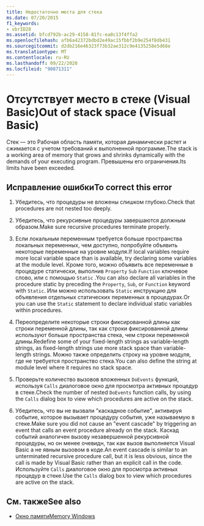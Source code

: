 ```yaml
---
title: Недостаточно места для стека
ms.date: 07/20/2015
f1_keywords:
- vbrID28
ms.assetid: bfcd792b-ac29-4158-81fc-ea0c13f4ffa2
ms.openlocfilehash: afb6a42372bdbd2e49ac15fbbf2b9e254f8db431
ms.sourcegitcommit: d2db216e46323f73b32ae312c9e4135258e5d68e
ms.translationtype: MT
ms.contentlocale: ru-RU
ms.lasthandoff: 09/22/2020
ms.locfileid: "90871311"
---
```

# <a name="out-of-stack-space-visual-basic"></a><span data-ttu-id="b891d-102">Отсутствует место в стеке (Visual Basic)</span><span class="sxs-lookup"><span data-stu-id="b891d-102">Out of stack space (Visual Basic)</span></span>

<span data-ttu-id="b891d-103">Стек — это Рабочая область памяти, которая динамически растет и сжимается с учетом требований к выполненной программе.</span><span class="sxs-lookup"><span data-stu-id="b891d-103">The stack is a working area of memory that grows and shrinks dynamically with the demands of your executing program.</span></span> <span data-ttu-id="b891d-104">Превышены его ограничения.</span><span class="sxs-lookup"><span data-stu-id="b891d-104">Its limits have been exceeded.</span></span>  
  
## <a name="to-correct-this-error"></a><span data-ttu-id="b891d-105">Исправление ошибки</span><span class="sxs-lookup"><span data-stu-id="b891d-105">To correct this error</span></span>  
  
1. <span data-ttu-id="b891d-106">Убедитесь, что процедуры не вложены слишком глубоко.</span><span class="sxs-lookup"><span data-stu-id="b891d-106">Check that procedures are not nested too deeply.</span></span>  
  
2. <span data-ttu-id="b891d-107">Убедитесь, что рекурсивные процедуры завершаются должным образом.</span><span class="sxs-lookup"><span data-stu-id="b891d-107">Make sure recursive procedures terminate properly.</span></span>  
  
3. <span data-ttu-id="b891d-108">Если локальным переменным требуется больше пространства локальных переменных, чем доступно, попробуйте объявить некоторые переменные на уровне модуля.</span><span class="sxs-lookup"><span data-stu-id="b891d-108">If local variables require more local variable space than is available, try declaring some variables at the module level.</span></span> <span data-ttu-id="b891d-109">Кроме того, можно объявить все переменные в процедуре статически, выполнив `Property` `Sub` `Function` ключевое слово, или с помощью `Static` .</span><span class="sxs-lookup"><span data-stu-id="b891d-109">You can also declare all variables in the procedure static by preceding the `Property`, `Sub`, or `Function` keyword with `Static`.</span></span> <span data-ttu-id="b891d-110">Или можно использовать `Static` инструкцию для объявления отдельных статических переменных в процедурах.</span><span class="sxs-lookup"><span data-stu-id="b891d-110">Or you can use the `Static` statement to declare individual static variables within procedures.</span></span>  
  
4. <span data-ttu-id="b891d-111">Переопределите некоторые строки фиксированной длины как строки переменной длины, так как строки фиксированной длины используют больше пространства стека, чем строки переменной длины.</span><span class="sxs-lookup"><span data-stu-id="b891d-111">Redefine some of your fixed-length strings as variable-length strings, as fixed-length strings use more stack space than variable-length strings.</span></span> <span data-ttu-id="b891d-112">Можно также определить строку на уровне модуля, где не требуется пространство стека.</span><span class="sxs-lookup"><span data-stu-id="b891d-112">You can also define the string at module level where it requires no stack space.</span></span>  
  
5. <span data-ttu-id="b891d-113">Проверьте количество вызовов вложенных `DoEvents` функций, используя `Calls` диалоговое окно для просмотра активных процедур в стеке.</span><span class="sxs-lookup"><span data-stu-id="b891d-113">Check the number of nested `DoEvents` function calls, by using the `Calls` dialog box to view which procedures are active on the stack.</span></span>  
  
6. <span data-ttu-id="b891d-114">Убедитесь, что вы не вызвали "каскадное событие", активируя событие, которое вызывает процедуру события, уже называемую в стеке.</span><span class="sxs-lookup"><span data-stu-id="b891d-114">Make sure you did not cause an "event cascade" by triggering an event that calls an event procedure already on the stack.</span></span> <span data-ttu-id="b891d-115">Каскад событий аналогичен вызову незавершенной рекурсивной процедуры, но он менее очевидн, так как вызов выполняется Visual Basic а не явным вызовом в коде.</span><span class="sxs-lookup"><span data-stu-id="b891d-115">An event cascade is similar to an unterminated recursive procedure call, but it is less obvious, since the call is made by Visual Basic rather than an explicit call in the code.</span></span> <span data-ttu-id="b891d-116">Используйте `Calls` диалоговое окно для просмотра активных процедур в стеке.</span><span class="sxs-lookup"><span data-stu-id="b891d-116">Use the `Calls` dialog box to view which procedures are active on the stack.</span></span>  
  
## <a name="see-also"></a><span data-ttu-id="b891d-117">См. также</span><span class="sxs-lookup"><span data-stu-id="b891d-117">See also</span></span>

- [<span data-ttu-id="b891d-118">Окно памяти</span><span class="sxs-lookup"><span data-stu-id="b891d-118">Memory Windows</span></span>](/visualstudio/debugger/memory-windows)
